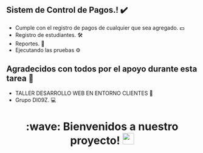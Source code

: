 ## Sistem de Control de Pagos.! ✔️
* Cumple con el registro de pagos de cualquier que sea agregado. 💵
* Registro de estudiantes. 🛠️
* Reportes. 📝
* Ejecutando las pruebas ⚙️
## Agradecidos con todos por el apoyo durante esta tarea 🎁
* TALLER DESARROLLO WEB EN ENTORNO CLIENTES 📢
* Grupo DI09Z. 💻
<h1 align='center'> :wave: Bienvenidos a nuestro proyecto! <img src="https://raw.githubusercontent.com/MartinHeinz/MartinHeinz/master/wave.gif" width="30px"></h1>
